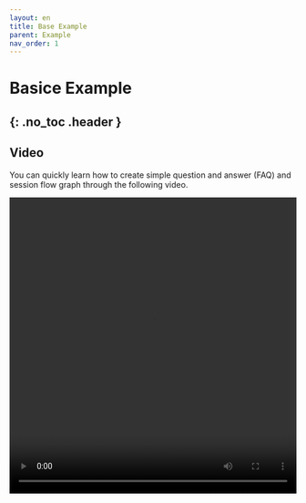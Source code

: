 ```yaml
---
layout: en
title: Base Example
parent: Example
nav_order: 1
---
```

# Basice Example
{: .no_toc .header }
---

## Video

You can quickly learn how to create simple question and answer (FAQ) and session flow graph through the following video.

<video src="/assets/images/example/video/faq&flow.mov" width="100%" height="520px" controls="controls"></video>